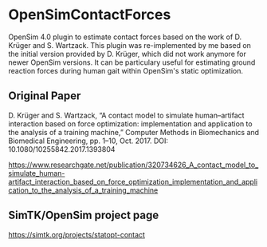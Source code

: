 # OpenSimContactForces
OpenSim 4.0 plugin to estimate contact forces based on the work of D. Krüger and S. Wartzack. 
This plugin was re-implemented by me based on the initial version provided by D. Krüger, which did not work anymore for newer OpenSim versions.
It can be particulary useful for estimating ground reaction forces during human gait within OpenSim's static optimization.

## Original Paper
D. Krüger and S. Wartzack, “A contact model to simulate human–artifact interaction based on force optimization: implementation and application to the analysis of a training machine,” Computer Methods in Biomechanics and Biomedical Engineering, pp. 1–10, Oct. 2017.
DOI: 10.1080/10255842.2017.1393804

https://www.researchgate.net/publication/320734626_A_contact_model_to_simulate_human-artifact_interaction_based_on_force_optimization_implementation_and_application_to_the_analysis_of_a_training_machine

## SimTK/OpenSim project page
https://simtk.org/projects/statopt-contact
